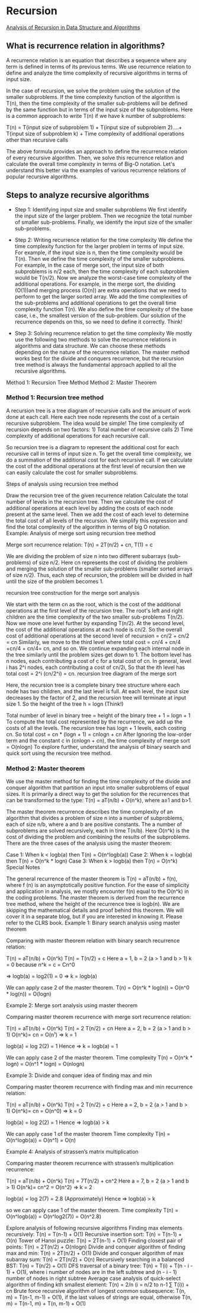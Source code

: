 # Recursion

[Analysis of Recursion in Data Structure and Algorithms](https://www.enjoyalgorithms.com/blog/time-complexity-analysis-of-recursion-in-programming/)

## What is recurrence relation in algorithms?
A recurrence relation is an equation that describes a sequence where any term is defined in terms of its previous terms. We use recurrence relation to define and analyze the time complexity of recursive algorithms in terms of input size.

In the case of recursion, we solve the problem using the solution of the smaller subproblems. If the time complexity function of the algorithm is T(n), then the time complexity of the smaller sub-problems will be defined by the same function but in terms of the input size of the subproblems. Here is a common approach to write T(n) if we have k number of subproblems:

T(n) = T(input size of subproblem 1) + T(input size of subproblem 2)....+ T(input size of subproblem k) + Time complexity of additional operations other than recursive calls

The above formula provides an approach to define the recurrence relation of every recursive algorithm. Then, we solve this recurrence relation and calculate the overall time complexity in terms of Big-O notation. Let's understand this better via the examples of various recurrence relations of popular recursive algorithms.


## Steps to analyze recursive algorithms
- Step 1: Identifying input size and smaller subproblems
We first identify the input size of the larger problem. Then we recognize the total number of smaller sub-problems. Finally, we identify the input size of the smaller sub-problems.

- Step 2: Writing recurrence relation for the time complexity
We define the time complexity function for the larger problem in terms of input size. For example, if the input size is n, then the time complexity would be T(n).
Then we define the time complexity of the smaller subproblems. For example, in the case of merge sort, the input size of both subproblems is n/2 each, then the time complexity of each subproblem would be T(n/2).
Now we analyze the worst-case time complexity of the additional operations. For example, in the merge sort, the dividing (O(1))and merging process (O(n)) are extra operations that we need to perform to get the larger sorted array.
We add the time complexities of the sub-problems and additional operations to get the overall time complexity function T(n).
We also define the time complexity of the base case, i.e., the smallest version of the sub-problem. Our solution of the recurrence depends on this, so we need to define it correctly. Think!

- Step 3: Solving recurrence relation to get the time complexity
We mostly use the following two methods to solve the recurrence relations in algorithms and data structure. We can choose these methods depending on the nature of the recurrence relation. The master method works best for the divide and conquers recurrence, but the recursion tree method is always the fundamental approach applied to all the recursive algorithms.

Method 1: Recursion Tree Method
Method 2: Master Theorem

### Method 1: Recursion tree method
A recursion tree is a tree diagram of recursive calls and the amount of work done at each call. Here each tree node represents the cost of a certain recursive subproblem. The idea would be simple! The time complexity of recursion depends on two factors: 1) Total number of recursive calls 2) Time complexity of additional operations for each recursive call.

So recursion tree is a diagram to represent the additional cost for each recursive call in terms of input size n. To get the overall time complexity, we do a summation of the additional cost for each recursive call. If we calculate the cost of the additional operations at the first level of recursion then we can easily calculate the cost for smaller subproblems.

Steps of analysis using recursion tree method

Draw the recursion tree of the given recurrence relation
Calculate the total number of levels in the recursion tree.
Then we calculate the cost of additional operations at each level by adding the costs of each node present at the same level.
Then we add the cost of each level to determine the total cost of all levels of the recursion. We simplify this expression and find the total complexity of the algorithm in terms of big O notation.
Example: Analysis of merge sort using recursion tree method

Merge sort recurrence relation: T(n) = 2T(n/2) + cn, T(1) = c

We are dividing the problem of size n into two different subarrays (sub-problems) of size n/2. Here cn represents the cost of dividing the problem and merging the solution of the smaller sub-problems (smaller sorted arrays of size n/2). Thus, each step of recursion, the problem will be divided in half until the size of the problem becomes 1.

recursion tree construction for the merge sort analysis

We start with the term cn as the root, which is the cost of the additional operations at the first level of the recursion tree. The root's left and right children are the time complexity of the two smaller sub-problems T(n/2). 
Now we move one level further by expanding T(n/2). At the second level, the cost of the additional operations at each node is cn/2. So the overall cost of additional operations at the second level of recursion = cn/2 + cn/2 = cn
Similarly, we move to the third level where total cost = cn/4 + cn/4 +cn/4 + cn/4= cn, and so on.
We continue expanding each internal node in the tree similarly until the problem sizes get down to 1. The bottom level has n nodes, each contributing a cost of c for a total cost of cn.
In general, level i has 2^i nodes, each contributing a cost of cn/2i, So that the ith level has total cost = 2^i (cn/2^i) = cn.
recursion tree diagram of the merge sort

Here, the recursion tree is a complete binary tree structure where each node has two children, and the last level is full. At each level, the input size decreases by the factor of 2, and the recursion tree will terminate at input size 1. So the height of the tree h = logn (Think!)

Total number of level in binary tree = height of the binary tree + 1 = logn + 1
To compute the total cost represented by the recurrence, we add up the costs of all the levels. The recursion tree has logn + 1 levels, each costing cn. So total cost = cn * (logn + 1) = cnlogn + cn
After Ignoring the low-order term and the constant c in (cnlogn + cn), the time complexity of merge sort = O(nlogn)
To explore further, understand the analysis of binary search and quick sort using the recursion tree method.

### Method 2: Master theorem
We use the master method for finding the time complexity of the divide and conquer algorithm that partition an input into smaller subproblems of equal sizes. It is primarily a direct way to get the solution for the recurrences that can be transformed to the type: T(n) = aT(n/b) + O(n^k), where a≥1 and b>1.

The master theorem recurrence describes the time complexity of an algorithm that divides a problem of size n into a number of subproblems, each of size n/b, where a and b are positive constants. The a number of subproblems are solved recursively, each in time T(n/b). Here O(n^k) is the cost of dividing the problem and combining the results of the subproblems. There are the three cases of the analysis using the master theorem:

Case 1: When k < logb(a) then T(n) = O(n^logb(a))
Case 2: When k = logb(a) then T(n) = O(n^k * logn)
Case 3: When k > logb(a) then T(n) = O(n^k)
Special Notes

The general recurrence of the master theorem is T(n) = aT(n/b) + f(n), where f (n) is an asymptotically positive function. For the ease of simplicity and application in analysis, we mostly encounter f(n) equal to the O(n^k) in the coding problems.
The master theorem is derived from the recurrence tree method, where the height of the recurrence tree is logb(n). We are skipping the mathematical details and proof behind this theorem. We will cover it in a separate blog, but if you are interested in knowing it. Please refer to the CLRS book.
Example 1: Binary search analysis using master theorem

Comparing with master theorem relation with binary search recurrence relation:

T(n) = aT(n/b) + O(n^k)
T(n) = T(n/2) + c
Here a = 1, b = 2 (a > 1 and b > 1)
k = 0 because n^k = c = Cn^0

=> logb(a) = log2(1) = 0
=> k = logb(a)

We can apply case 2 of the master theorem.
T(n) = O(n^k * log(n)) = O(n^0 * log(n)) = O(logn)

Example 2: Merge sort analysis using master theorem

Comparing master theorem recurrence with merge sort recurrence relation:

T(n) = aT(n/b) + O(n^k)
T(n) = 2 T(n/2) + cn
Here a = 2, b = 2 (a > 1 and b > 1)
O(n^k)= cn = O(n¹) => k = 1

logb(a) = log 2(2) = 1
Hence => k = logb(a) = 1

We can apply case 2 of the master theorem.
Time complexity T(n) = O(n^k * logn) = O(n^1 * logn) = O(nlogn)

Example 3: Divide and conquer idea of finding max and min

Comparing master theorem recurrence with finding max and min recurrence relation:

T(n) = aT(n/b) + O(n^k)
T(n) = 2 T(n/2) + c
Here a = 2, b = 2 (a > 1 and b > 1)
O(n^k)= cn = O(n^0) => k = 0

logb(a) = log 2(2) = 1
Hence => logb(a) > k

We can apply case 1 of the master theorem
Time complexity T(n) = O(n^logb(a)) = O(n^1) = O(n)

Example 4: Analysis of strassen’s matrix multiplication

Comparing master theorem recurrence with strassen’s multiplication recurrence:

T(n) = aT(n/b) + O(n^k)
T(n) = 7T(n/2) + cn^2
Here a = 7, b = 2 (a > 1 and b > 1)
O(n^k)= cn^2 = O(n^2) => k = 2

logb(a) = log 2(7) = 2.8 (Approximately)
Hence => logb(a) > k

so we can apply case 1 of the master theorem.
Time complexity T(n) = O(n^logb(a)) = O(n^log2(7)) = O(n^2.8)

Explore analysis of following recursive algorithms
Finding max elements recursively: T(n) = T(n-1) + O(1)
Recursive insertion sort: T(n) = T(n-1) + O(n)
Tower of Hanoi puzzle: T(n) = 2T(n-1) + O(1)
Finding closest pair of points: T(n) = 2T(n/2) + O(nlogn) 
Divide and conquer algorithm of finding max and min: T(n) = 2T(n/2) + O(1) 
Divide and conquer algorithm of max subarray sum: T(n) = 2T(n/2) + O(n) 
Recursively searching in a balanced BST: T(n) = T(n/2) + O(1) 
DFS traversal of a binary tree: T(n) = T(i) + T(n - i - 1) + O(1), where i number of nodes are in the left subtree and (n - i - 1) number of nodes in right subtree
Average case analysis of quick-select algorithm of finding kth smallest element: T(n) = 2/n (i = n/2 to n-1 ∑ T(i)) + cn
Brute force recursive algorithm of longest common subsequence: T(n, m) = T(n-1, m-1) + O(1), if the last values of strings are equal, otherwise T(n, m) = T(n-1, m) + T(n, m-1) + O(1)
